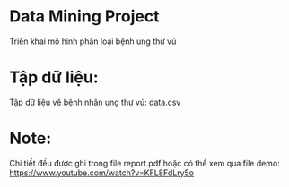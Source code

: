 # Data Mining Project
Triển khai mô hình phân loại bệnh ung thư vú
# Tập dữ liệu:
Tập dữ liệu về bệnh nhân ung thư vú: data.csv
# Note:
Chi tiết đều được ghi trong file report.pdf hoặc có thể xem qua file demo: https://www.youtube.com/watch?v=KFL8FdLry5o
